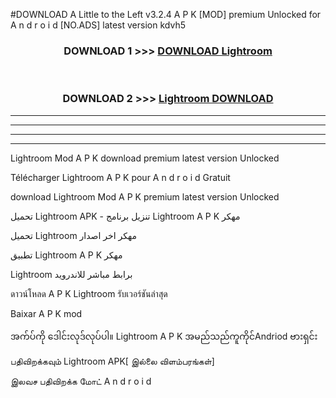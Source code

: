 #DOWNLOAD A Little to the Left v3.2.4 A P K [MOD] premium Unlocked for A n d r o i d [NO.ADS] latest version kdvh5 



<div align="center">

<h3>DOWNLOAD 1 >>> <a href="https://downloadmod1.web.app/?judul=Lightroom ">DOWNLOAD Lightroom </a></h3><br>

<h3>DOWNLOAD 2 >>> <a href="https://downloadmod1.web.app/?judul=Lightroom ">Lightroom  DOWNLOAD </a></h3>

</div>


----------------------------------------------------------

----------------------------------------------------------

----------------------------------------------------------

----------------------------------------------------------


Lightroom  Mod A P K download premium latest version Unlocked

Télécharger Lightroom  A P K pour A n d r o i d Gratuit

download Lightroom  Mod A P K premium latest version Unlocked

تحميل Lightroom  APK - تنزيل برنامج Lightroom  A P K مهكر

تحميل Lightroom  مهكر اخر اصدار

تطبيق Lightroom  A P K مهكر

Lightroom  برابط مباشر للاندرويد

ดาวน์โหลด A P K Lightroom  รับเวอร์ชันล่าสุด

Baixar A P K mod

အက်ပ်ကို ဒေါင်းလုဒ်လုပ်ပါ။ Lightroom  A P K အမည်သည်ကူကိုင်Andriod ဗားရှင်း

பதிவிறக்கவும் Lightroom  APK[ இல்லை விளம்பரங்கள்] 
 
இலவச பதிவிறக்க மோட் A n d r o i d



